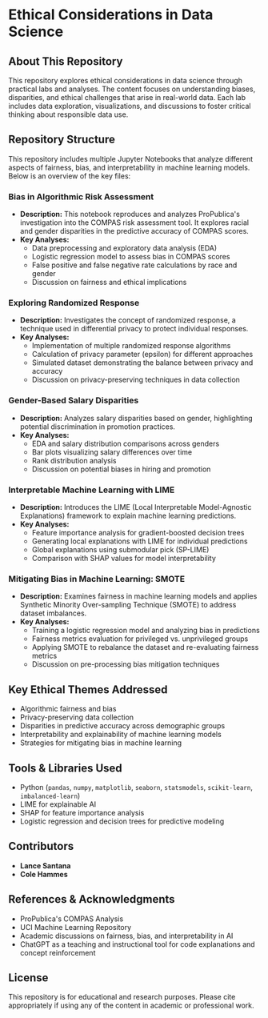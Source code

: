 # Ethical Considerations in Data Science

## About This Repository
This repository explores ethical considerations in data science through practical labs and analyses. The content focuses on understanding biases, disparities, and ethical challenges that arise in real-world data. Each lab includes data exploration, visualizations, and discussions to foster critical thinking about responsible data use.

## Repository Structure
This repository includes multiple Jupyter Notebooks that analyze different aspects of fairness, bias, and interpretability in machine learning models. Below is an overview of the key files:

### Bias in Algorithmic Risk Assessment
- **Description:** This notebook reproduces and analyzes ProPublica's investigation into the COMPAS risk assessment tool. It explores racial and gender disparities in the predictive accuracy of COMPAS scores.
- **Key Analyses:**
  - Data preprocessing and exploratory data analysis (EDA)
  - Logistic regression model to assess bias in COMPAS scores
  - False positive and false negative rate calculations by race and gender
  - Discussion on fairness and ethical implications

### Exploring Randomized Response
- **Description:** Investigates the concept of randomized response, a technique used in differential privacy to protect individual responses.
- **Key Analyses:**
  - Implementation of multiple randomized response algorithms
  - Calculation of privacy parameter (epsilon) for different approaches
  - Simulated dataset demonstrating the balance between privacy and accuracy
  - Discussion on privacy-preserving techniques in data collection

### Gender-Based Salary Disparities
- **Description:** Analyzes salary disparities based on gender, highlighting potential discrimination in promotion practices.
- **Key Analyses:**
  - EDA and salary distribution comparisons across genders
  - Bar plots visualizing salary differences over time
  - Rank distribution analysis
  - Discussion on potential biases in hiring and promotion

### Interpretable Machine Learning with LIME
- **Description:** Introduces the LIME (Local Interpretable Model-Agnostic Explanations) framework to explain machine learning predictions.
- **Key Analyses:**
  - Feature importance analysis for gradient-boosted decision trees
  - Generating local explanations with LIME for individual predictions
  - Global explanations using submodular pick (SP-LIME)
  - Comparison with SHAP values for model interpretability

### Mitigating Bias in Machine Learning: SMOTE
- **Description:** Examines fairness in machine learning models and applies Synthetic Minority Over-sampling Technique (SMOTE) to address dataset imbalances.
- **Key Analyses:**
  - Training a logistic regression model and analyzing bias in predictions
  - Fairness metrics evaluation for privileged vs. unprivileged groups
  - Applying SMOTE to rebalance the dataset and re-evaluating fairness metrics
  - Discussion on pre-processing bias mitigation techniques

## Key Ethical Themes Addressed
- Algorithmic fairness and bias
- Privacy-preserving data collection
- Disparities in predictive accuracy across demographic groups
- Interpretability and explainability of machine learning models
- Strategies for mitigating bias in machine learning

## Tools & Libraries Used
- Python (`pandas`, `numpy`, `matplotlib`, `seaborn`, `statsmodels`, `scikit-learn`, `imbalanced-learn`)
- LIME for explainable AI
- SHAP for feature importance analysis
- Logistic regression and decision trees for predictive modeling

## Contributors
- **Lance Santana**
- **Cole Hammes**

## References & Acknowledgments
- ProPublica's COMPAS Analysis
- UCI Machine Learning Repository
- Academic discussions on fairness, bias, and interpretability in AI
- ChatGPT as a teaching and instructional tool for code explanations and concept reinforcement

## License
This repository is for educational and research purposes. Please cite appropriately if using any of the content in academic or professional work.
